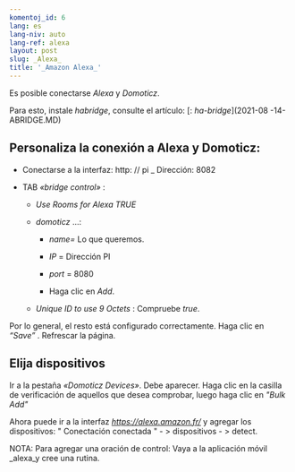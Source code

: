 ```yaml
---
komentoj_id: 6
lang: es
lang-niv: auto
lang-ref: alexa
layout: post
slug: _Alexa_
title: '_Amazon Alexa_'
---
```


Es posible conectarse _Alexa_ y _Domoticz_.

Para esto, instale _habridge_, consulte el artículo:
[: _ha-bridge_](2021-08 -14-ABRIDGE.MD)


## Personaliza la conexión a Alexa y Domoticz:
- Conectarse a la interfaz: http: // pi _ Dirección: 8082 


- TAB   _«bridge control»_ :  


  - _Use Rooms for Alexa_    _TRUE_  


  - _domoticz_  ...: 


    - _name=_ Lo que queremos.


    - _IP_   = Dirección PI  


    - _port_ = 8080


    - Haga clic en  _Add_. 


  - _Unique ID to use 9 Octets_ : Compruebe   _true_.  


    
Por lo general, el resto está configurado correctamente. 
 Haga clic en  _“Save”_ . Refrescar la página. 

## Elija dispositivos
Ir a la pestaña  _«Domoticz Devices»_. Debe aparecer. Haga clic en la casilla de verificación de aquellos que desea comprobar, luego haga clic en  _"Bulk Add"_ 

Ahora puede ir a la interfaz  _https://alexa.amazon.fr/_  y agregar los dispositivos: 
 " Conectación conectada " - >  dispositivos - >  detect. 

NOTA: Para agregar una oración de control:
Vaya a la aplicación móvil _alexa_y cree una rutina.



